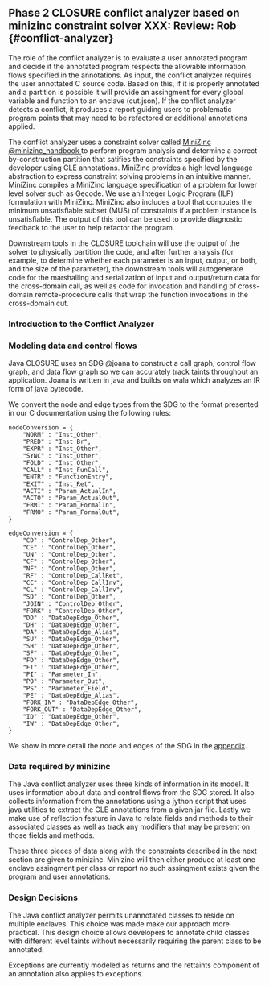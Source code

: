 ## Phase 2 CLOSURE conflict analyzer based on minizinc constraint solver **XXX: Review: Rob** {#conflict-analyzer}  

The role of the conflict analyzer is to evaluate a user annotated program and decide if the annotated program respects the allowable information flows specified in the annotations. As input, the conflict analyzer requires the user annottated C source code. Based on this, if it is properly annotated and a partition is possible it will provide an assingment for every global variable and function to an enclave (cut.json). If the conflict analyzer detects a conflict, it produces a report guiding users to problematic program points that may need to be refactored or additional annotations applied.


The conflict analyzer uses a constraint solver called [MiniZinc @minizinc_handbook ](https://www.minizinc.org/doc-2.5.5/en/index.html)  to perform program analysis and determine a correct-by-construction partition that satifies the constraints
specified by the developer using CLE annotations. MiniZinc provides a high level
language abstraction to express constraint solving problems in an intuitive manner.
MiniZinc compiles a MiniZinc language specification of a problem for 
lower level solver such as Gecode. We use an Integer Logic Program (ILP) 
formulation with MiniZinc. MiniZinc also includes a tool that computes
the minimum unsatisfiable subset (MUS) of constraints if a problem
instance is unsatisfiable. The output of this tool can be used to
provide diagnostic feedback to the user to help refactor the program.

Downstream tools in the CLOSURE toolchain will use the output of the solver to
physically partition the code, and after further analysis (for example, to
determine whether each parameter is an input, output, or both, and the size of
the parameter), the downstream tools will autogenerate code for the marshalling and
serialization of input and output/return data for the cross-domain call, as
well as code for invocation and handling of cross-domain remote-procedure calls
that wrap the function invocations in the cross-domain cut. 

### Introduction to the Conflict Analyzer



### Modeling data and control flows 
Java CLOSURE uses an SDG @joana to construct a call graph, control flow graph, and data flow graph so we can accurately track taints throughout an application. Joana is written in java and builds on wala which analyzes an IR form of java bytecode.

We convert the node and edge types from the SDG to the format presented in our C documentation using the following rules:
```
nodeConversion = {
    "NORM" : "Inst_Other",
    "PRED" : "Inst_Br",
    "EXPR" : "Inst_Other",
    "SYNC" : "Inst_Other",
    "FOLD" : "Inst_Other",
    "CALL" : "Inst_FunCall",
    "ENTR" : "FunctionEntry",
    "EXIT" : "Inst_Ret",
    "ACTI" : "Param_ActualIn",
    "ACTO" : "Param_ActualOut",
    "FRMI" : "Param_FormalIn",
    "FRMO" : "Param_FormalOut",
}

edgeConversion = {
    "CD" : "ControlDep_Other",
    "CE" : "ControlDep_Other",
    "UN" : "ControlDep_Other",
    "CF" : "ControlDep_Other",
    "NF" : "ControlDep_Other",
    "RF" : "ControlDep_CallRet",
    "CC" : "ControlDep_CallInv",
    "CL" : "ControlDep_CallInv",
    "SD" : "ControlDep_Other",
    "JOIN" : "ControlDep_Other",
    "FORK" : "ControlDep_Other",
    "DD" : "DataDepEdge_Other",
    "DH" : "DataDepEdge_Other",
    "DA" : "DataDepEdge_Alias",
    "SU" : "DataDepEdge_Other",
    "SH" : "DataDepEdge_Other",
    "SF" : "DataDepEdge_Other",
    "FD" : "DataDepEdge_Other",
    "FI" : "DataDepEdge_Other",
    "PI" : "Parameter_In",
    "PO" : "Parameter_Out",
    "PS" : "Parameter_Field",
    "PE" : "DataDepEdge_Alias",
    "FORK_IN" : "DataDepEdge_Other",
    "FORK_OUT" : "DataDepEdge_Other",
    "ID" : "DataDepEdge_Other",
    "IW" : "DataDepEdge_Other",
}
```
We show in more detail the node and edges of the SDG in the [appendix](#sdg-appendix).


### Data required by minizinc

The Java conflict analyzer uses three kinds of information in its model. It uses information about data and control flows from the SDG stored. It also collects information from the annotations using a jython script that uses java utilities to extract the CLE annotations from a given jar file. Lastly we make use of reflection feature in Java to relate fields and methods to their associated classes as well as track any modifiers that may be present on those fields and methods. 

These three pieces of data along with the constraints described in the next section are given to minizinc. Minizinc will then either produce at least one enclave assingment per class or report no such assingment exists given the program and user annotations.

### Design Decisions
The Java conflict analyzer permits unannotated classes to reside on multiple enclaves. This choice was made make our approach more practical. This design choice allows developers to annotate child classes with different level taints without necessarily requiring the parent class to be annotated. 

Exceptions are currently modeled as returns and the rettaints component of an annotation also applies to exceptions.




